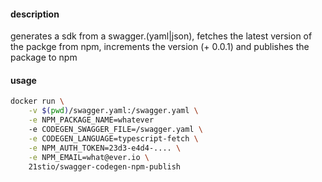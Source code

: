 #### description

generates a sdk from a swagger.(yaml|json), fetches the latest version of the packge from npm, increments the version (+ 0.0.1) and publishes the package to npm

#### usage

```bash
docker run \
	-v $(pwd)/swagger.yaml:/swagger.yaml \
	-e NPM_PACKAGE_NAME=whatever
	-e CODEGEN_SWAGGER_FILE=/swagger.yaml \
	-e CODEGEN_LANGUAGE=typescript-fetch \
	-e NPM_AUTH_TOKEN=23d3-e4d4-.... \
	-e NPM_EMAIL=what@ever.io \
	21stio/swagger-codegen-npm-publish
```

